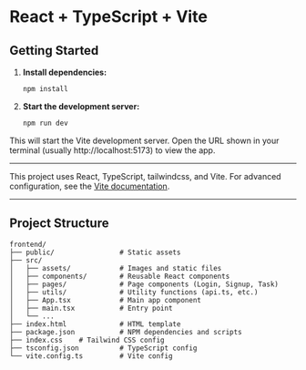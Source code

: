 # React + TypeScript + Vite

## Getting Started

1. **Install dependencies:**

   ```bash
   npm install
   ```

2. **Start the development server:**

   ```bash
   npm run dev
   ```

This will start the Vite development server. Open the URL shown in your terminal (usually http://localhost:5173) to view the app.

---

This project uses React, TypeScript, tailwindcss, and Vite. For advanced configuration, see the [Vite documentation](https://vitejs.dev/).

---

## Project Structure

```
frontend/
├── public/                # Static assets
├── src/
│   ├── assets/            # Images and static files
│   ├── components/        # Reusable React components
│   ├── pages/             # Page components (Login, Signup, Task)
│   ├── utils/             # Utility functions (api.ts, etc.)
│   ├── App.tsx            # Main app component
│   ├── main.tsx           # Entry point
│   └── ...
├── index.html             # HTML template
├── package.json           # NPM dependencies and scripts
├── index.css    # Tailwind CSS config
├── tsconfig.json          # TypeScript config
└── vite.config.ts         # Vite config
```
